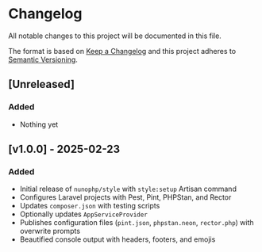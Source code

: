 # Changelog
All notable changes to this project will be documented in this file.

The format is based on [Keep a Changelog](http://keepachangelog.com/)
and this project adheres to [Semantic Versioning](http://semver.org/).

## [Unreleased]
### Added
- Nothing yet

## [v1.0.0] - 2025-02-23
### Added
- Initial release of `nunophp/style` with `style:setup` Artisan command
- Configures Laravel projects with Pest, Pint, PHPStan, and Rector
- Updates `composer.json` with testing scripts
- Optionally updates `AppServiceProvider`
- Publishes configuration files (`pint.json`, `phpstan.neon`, `rector.php`) with overwrite prompts
- Beautified console output with headers, footers, and emojis
